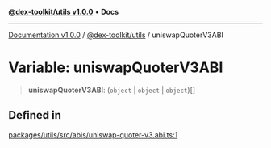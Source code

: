 [**@dex-toolkit/utils v1.0.0**](../README.md) • **Docs**

***

[Documentation v1.0.0](../../../packages.md) / [@dex-toolkit/utils](../README.md) / uniswapQuoterV3ABI

# Variable: uniswapQuoterV3ABI

> **uniswapQuoterV3ABI**: (`object` \| `object` \| `object`)[]

## Defined in

[packages/utils/src/abis/uniswap-quoter-v3.abi.ts:1](https://github.com/niZmosis/dex-toolkit/blob/3d8b41b44787b30fbea5de3ab4737662ffb61bc8/packages/utils/src/abis/uniswap-quoter-v3.abi.ts#L1)
